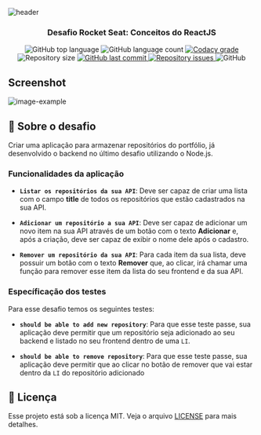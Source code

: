 ![header](https://raw.githubusercontent.com/salomaocristiano/gostack11-desafio-conceitos-reactjs/master/assets/header-desafios.png)

<h3 align="center">
  Desafio Rocket Seat: Conceitos do ReactJS
</h3>

<p align="center">
  <img alt="GitHub top language" src="https://img.shields.io/github/languages/top/salomaocristiano/gostack11-desafio-conceitos-reactjs.svg">

  <img alt="GitHub language count" src="https://img.shields.io/github/languages/count/salomaocristiano/gostack11-desafio-conceitos-reactjs.svg">

  <a href="https://www.codacy.com/app/salomaocristiano/gostack11-desafio-conceitos-reactjs?utm_source=github.com&amp;utm_medium=referral&amp;utm_content=salomaocristiano/gostack11-desafio-conceitos-reactjs&amp;utm_campaign=Badge_Grade">
    <img alt="Codacy grade" src="https://img.shields.io/codacy/grade/04db4b43120b4d05b9b39c9d2da97300.svg">
  </a>

  <img alt="Repository size" src="https://img.shields.io/github/repo-size/salomaocristiano/gostack11-desafio-conceitos-reactjs.svg">
  <a href="https://github.com/salomaocristiano/gostack11-desafio-conceitos-reactjs/commits/master">
    <img alt="GitHub last commit" src="https://img.shields.io/github/last-commit/salomaocristiano/gostack11-desafio-conceitos-reactjs.svg">
  </a>

  <a href="https://github.com/salomaocristiano/gostack11-desafio-conceitos-reactjs/issues">
    <img alt="Repository issues" src="https://img.shields.io/github/issues/salomaocristiano/gostack11-desafio-conceitos-reactjs.svg">
  </a>

  <img alt="GitHub" src="https://img.shields.io/github/license/salomaocristiano/gostack11-desafio-conceitos-reactjs.svg">
</p>

## Screenshot

<p align="center">

![image-example](https://raw.githubusercontent.com/salomaocristiano/gostack11-desafio-conceitos-reactjs/master/assets/bootcamp.jpg)

</p>

## :rocket: Sobre o desafio

Criar uma aplicação para armazenar repositórios do portfólio, já desenvolvido o backend no último desafio utilizando o Node.js.

### Funcionalidades da aplicação

- **`Listar os repositórios da sua API`**: Deve ser capaz de criar uma lista com o campo **title** de todos os repositórios que estão cadastrados na sua API.

- **`Adicionar um repositório a sua API`**: Deve ser capaz de adicionar um novo item na sua API através de um botão com o texto **Adicionar** e, após a criação, deve ser capaz de exibir o nome dele após o cadastro.

- **`Remover um repositório da sua API`**: Para cada item da sua lista, deve possuir um botão com o texto **Remover** que, ao clicar, irá chamar uma função para remover esse item da lista do seu frontend e da sua API.

### Específicação dos testes

Para esse desafio temos os seguintes testes:

- **`should be able to add new repository`**: Para que esse teste passe, sua aplicação deve permitir que um repositório seja adicionado ao seu backend e listado no seu frontend dentro de uma `LI`.

- **`should be able to remove repository`**: Para que esse teste passe, sua aplicação deve permitir que ao clicar no botão de remover que vai estar dentro da `LI` do repositório adicionado

## :memo: Licença

Esse projeto está sob a licença MIT. Veja o arquivo [LICENSE](LICENSE.md) para mais detalhes.
